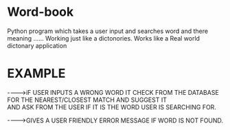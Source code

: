 # Word-book
 Python program which takes a user input and searches word and there meaning ...... Working just like a dictonories.
Works like a Real world dictonary application 
# EXAMPLE
   ---->iF USER INPUTS A WRONG WORD IT CHECK FROM THE DATABASE FOR THE NEAREST/CLOSEST MATCH AND SUGGEST IT\
   AND ASK FROM THE USER IF IT IS THE WORD USER IS SEARCHING FOR.                                             
   
   ---->GIVES A USER FRIENDLY ERROR MESSAGE IF WORD IS NOT FOUND.
